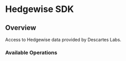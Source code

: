 # Hedgewise SDK

## Overview

Access to Hedgewise data provided by Descartes Labs.

### Available Operations
